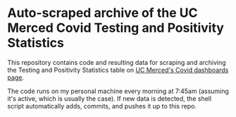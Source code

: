 # Auto-scraped archive of the UC Merced Covid Testing and Positivity Statistics  #

This repository contains code and resulting data for scraping and archiving the Testing and Positivity Statistics table on [UC Merced's Covid dashboards page](https://doyourpart.ucmerced.edu/covid-19-statistics).  

The code runs on my personal machine every morning at 7:45am (assuming it's active, which is usually the case).  If new data is detected, the shell script automatically adds, commits, and pushes it up to this repo.  

